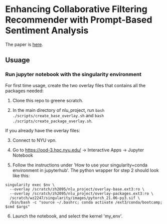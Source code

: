 # Enhancing Collaborative Filtering Recommender with Prompt-Based Sentiment Analysis 
The paper is [here](./NLU_paper_Group18.pdf).

## Usuage

### Run jupyter notebook with the singularity environment
For first time usage, create the two overlay files that contains all the packages needed:

1. Clone this repo to greene scratch.

2. In the main directory of nlu_project, run `bash ./scripts/create_base_overlay.sh` and `bash ./scripts/create_package_overlay.sh`.

If you already have the overlay files:

3. Connect to NYU vpn.

4. Go to https://ood-3.hpc.nyu.edu/ -> Interactive Apps -> Jupyter Notebook

5. Follow the instructions under 'How to use your singularity+conda environment in jupyterhub'. The python wrapper for step 2 should look like this:

```
singularity exec $nv \
  --overlay /scratch/zh2095/nlu_project/overlay-base.ext3:ro \
  --overlay /scratch/zh2095/nlu_project/overlay-packages.ext3:ro \
  /scratch/wz2247/singularity/images/pytorch_21.06-py3.sif \
  /bin/bash -c "source ~/.bashrc; conda activate /ext3/conda/bootcamp; $cmd $args"
```
6. Launch the notebook, and select the kernel 'my_env'.
